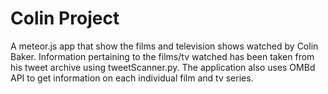 # Colin Project

A meteor.js app that show the films and television shows watched by Colin Baker. Information pertaining to the films/tv watched has been taken from his tweet archive using tweetScanner.py. The application also uses OMBd API to get information on each individual film and tv series. 
